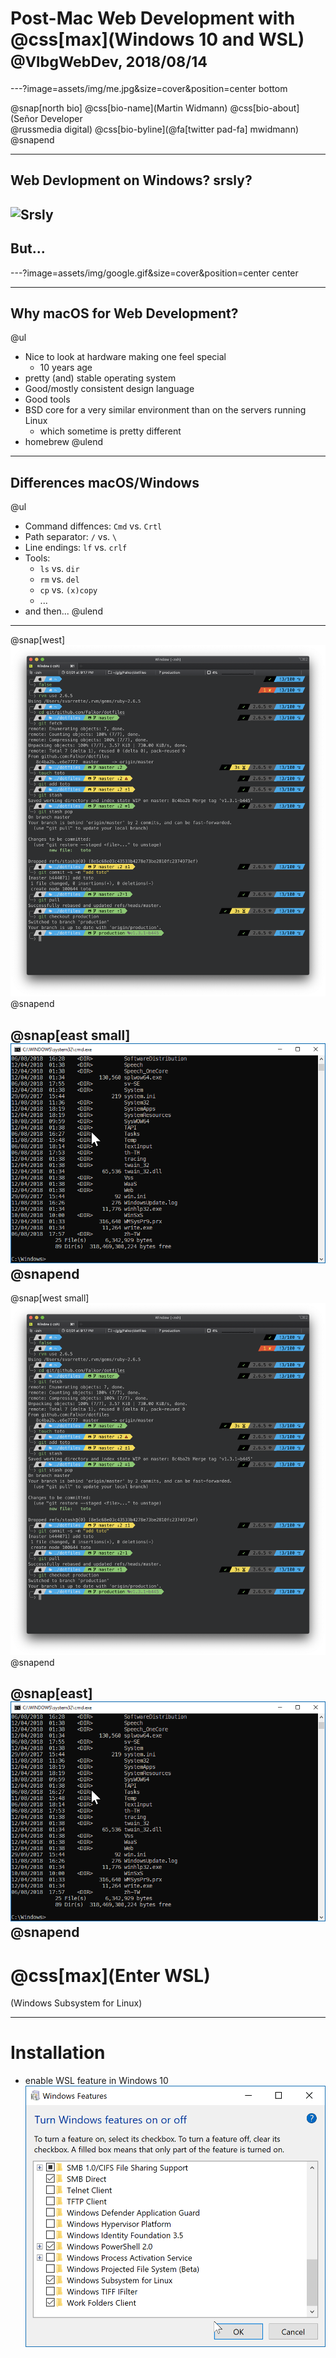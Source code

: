 # Post-Mac Web Development with @css[max](Windows 10 and WSL) <small>@VlbgWebDev, 2018/08/14</small>

---?image=assets/img/me.jpg&size=cover&position=center bottom

@snap[north bio]
@css[bio-name](Martin Widmann)
@css[bio-about](Señor Developer<br>@russmedia digital)
@css[bio-byline](@fa[twitter pad-fa] mwidmann)
@snapend

---

## Web Devlopment on Windows? srsly?
![Srsly](assets/img/srsly.gif)
---

## But...

---?image=assets/img/google.gif&size=cover&position=center center

---

## Why macOS for Web Development?

@ul
- Nice to look at hardware making one feel special
  - 10 years age
- pretty (and) stable operating system
- Good/mostly consistent design language
- Good tools
- BSD core for a very similar environment than on the servers running Linux
  - which sometime is pretty different
- homebrew
@ulend

---
## Differences macOS/Windows

@ul
- Command diffences: `Cmd` vs. `Crtl`
- Path separator: `/` vs. `\`
- Line endings: `lf` vs. `crlf`
- Tools:
  - `ls` vs. `dir`
  - `rm` vs. `del`
  - `cp` vs. `(x)copy`
  - ...
- and then...
@ulend

---
@snap[west]
![courtesy Falkor on github](https://raw.githubusercontent.com/Falkor/dotfiles/master/screenshots/screenshot_falkor_iterm.png)
@snapend

@snap[east small]
![cmd](assets/img/cmd.exe.png)
@snapend
---
@snap[west small]
![courtesy Falkor on github](https://raw.githubusercontent.com/Falkor/dotfiles/master/screenshots/screenshot_falkor_iterm.png)
@snapend

@snap[east]
![cmd](assets/img/cmd.exe.png)
@snapend
---

# @css[max](Enter WSL)
(Windows Subsystem for Linux)

---

# Installation

- enable WSL feature in Windows 10
![enable feature](assets/img/enable-wsl.png)
